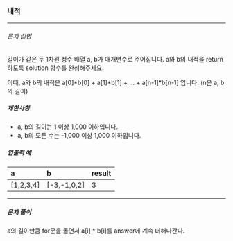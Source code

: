 ### 내적

***

###### 문제 설명

길이가 같은 두 1차원 정수 배열 a, b가 매개변수로 주어집니다. a와 b의 내적을 return 하도록 solution 함수를 완성해주세요.

이때, a와 b의 내적은 a[0]*b[0] + a[1]*b[1] + ... + a[n-1]*b[n-1] 입니다. (n은 a, b의 길이)

##### 제한사항

- a, b의 길이는 1 이상 1,000 이하입니다.
- a, b의 모든 수는 -1,000 이상 1,000 이하입니다.

##### 입출력 예

| a             | b    |  result  |
| :------------ | :--- |  :------ |
| [1,2,3,4] | [-3,-1,0,2] |   3   |

------

##### 문제 풀이

a의 길이만큼 for문을 돌면서 a[i] * b[i]를 answer에 계속 더해나간다.